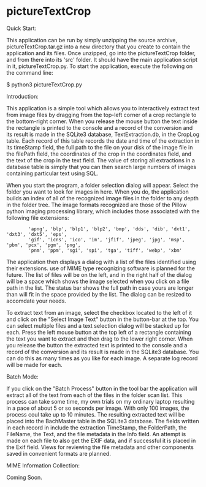 # pictureTextCrop

Quick Start:

This application can be run by simply unzipping the source archive, pictureTextCrop.tar.gz into 
a new directory that you create to contain the application and its files.  Once unzipped, go into the
pictureTextCrop folder, and from there into its 'src' folder.  It should have the main application script in it, pictureTextCrop.py.
To start the application, execute the following on the command line:

$ python3 pictureTextCrop.py


Introduction:

This application is a simple tool which allows you to interactively extract text from image files by dragging
 from the top-left corner of a crop rectangle to the bottom-right corner.  When you release the mouse button
 the text inside the rectangle is printed to the console and a record of the conversion and its result
 is made in the SQLite3 database, TextExtraction.db, in the CropLog table.  Each record of this table
 records the date and time of the extraction in its timeStamp field, the full path to the file on your
 disk of the image file in the filePath field, the coordinates of the crop in the coordinates field, and
 the text of the crop in the text field.  The value of storing all extractions in a database table is
 simply that you can then search large numbers of images containing particular text using SQL.

 When you start the program, a folder selection dialog will appear.  Select the folder you want to look
 for images in here.  When you do, the application builds an index of all of the recognized image files
 in the folder to any depth in the folder tree.  The image formats recognized are those of the Pillow
 python imaging processing library, which includes those associated with the following file extensions:

            'apng', 'blp', 'blp1', 'blp2', 'bmp', 'dds', 'dib', 'dxt1', 'dxt3', 'dxt5', 'eps',
            'gif', 'icns', 'ico', 'im', 'jfif', 'jpeg', 'jpg', 'msp', 'pbm', 'pcx', 'pgm', 'png',
            'pnm', 'ppm', 'sgi', 'spi', 'tga', 'tiff', 'webp', 'xbm'

 The application then displays a dialog with a list of the files identified using their extensions.  use of
 MIME type recognizing software is planned for the future.  The list of files will be on the left, and in
 the right half of the dialog will be a space which shows the image selected when you click on a file
 path in the list.  The status bar shows the full path in case yours are longer than will fit in the
 space provided by the list.  The dialog can be resized to accomdate your needs.

 To extract text from an image, select the checkbox located to the left of it and click on the "Select Image Text"
 button in the button-bar at the top.  You can select multiple files and a text selection dialog will be
 stacked up for each.  Press the left mouse button at the top left of a rectangle containing the text you
 want to extract and then drag to the lower right corner.  When you release the button the extracted text
 is printed to the console and a record of the conversion and its result is made in the SQLite3 database.
 You can do this as many times as you like for each image.  A separate log record will be made for each.


Batch Mode:

If you click on the "Batch Process" button in the tool bar the application will extract all of the text from
each of the files in the folder scan list.  This process can take some time, my own trials on my ordinary
laptop resulting in a pace of about 5 or so seconds per image.  With only 100 images, the process coul
take up to 10 minutes.  The resulting extracted text will be placed into the BachMaster table in the SQLite3
database.  The fields written in each record in include the extraction TimeStamp, the FolderPath, the FileName,
the Text, and the file metadata in the Info field.  An attempt is made on each file to also get the EXIF
data, and if successful it is placed in the Exif field.  Views for reviewing the file metadata and other
components saved in convenient formats are planned.


MIME Information Collection:

Coming Soon.

